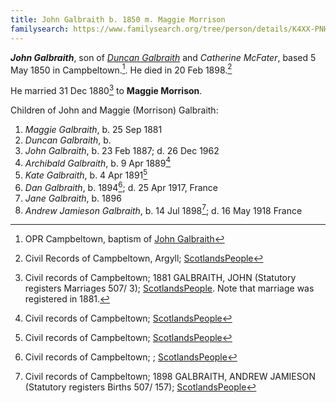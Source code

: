 ```yaml
---
title: John Galbraith b. 1850 m. Maggie Morrison
familysearch: https://www.familysearch.org/tree/person/details/K4XX-PNH
---
```

***John Galbraith***, son of *[Duncan Galbraith](galbreath-duncan-1815-mcfater.md)* and *Catherine McFater*, based 5 May 1850 in Campbeltown.[^birth].  He died in 20 Feb 1898.[^death]

He married 31 Dec 1880[^marriage] to **Maggie Morrison**.

Children of John and Maggie (Morrison) Galbraith:

1. *Maggie Galbraith*, b. 25 Sep 1881
2. *Duncan Galbraith*, b. 
3. *John Galbraith*, b. 23 Feb 1887; d. 26 Dec 1962
4. *Archibald Galbraith*, b. 9 Apr 1889[^archibald-birth]
5. *Kate Galbraith*, b. 4 Apr 1891[^kate-birth]
6. *Dan Galbraith*, b. 1894[^dan-birth]; d. 25 Apr 1917, France
7. *Jane Galbraith*, b. 1896
8. *Andrew Jamieson Galbraith*, b. 14 Jul 1898[^aj-birth]; d. 16 May 1918 France

[^birth]: OPR Campbeltown, baptism of [John Galbraith](/sources/opr-campbeltown-births.md#1850-05-05-john-galbraith)

[^death]:  Civil Records of Campbeltown, Argyll; [ScotlandsPeople](https://www.scotlandspeople.gov.uk/view-image/nrs_stat_deaths/5028407)

[^marriage]: Civil records of Campbeltown; 1881 GALBRAITH, JOHN (Statutory registers Marriages 507/ 3); [ScotlandsPeople](https://www.scotlandspeople.gov.uk/view-image/nrs_stat_marriages/3386032).  Note that marriage was registered in 1881.

[^archibald-birth]: Civil records of Campbeltown; [ScotlandsPeople](https://www.scotlandspeople.gov.uk/view-image/nrs_stat_births/42980643) 

[^kate-birth]: Civil records of Campbeltown; [ScotlandsPeople](https://www.scotlandspeople.gov.uk/view-image/nrs_stat_births/43281002)

[^dan-birth]: Civil records of Campbeltown; ; [ScotlandsPeople](https://www.scotlandspeople.gov.uk/view-image/nrs_stat_births/43648925) 

[^aj-birth]: Civil records of Campbeltown; 1898 GALBRAITH, ANDREW JAMIESON (Statutory registers Births 507/ 157); [ScotlandsPeople](https://www.scotlandspeople.gov.uk/view-image/nrs_stat_births/44222018)
